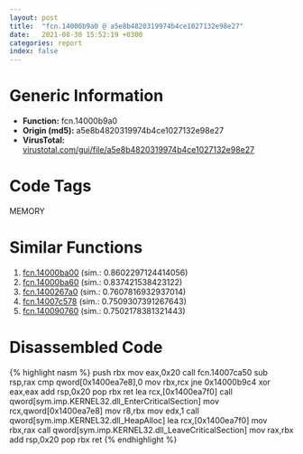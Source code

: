 ```yaml
---
layout: post
title:  "fcn.14000b9a0 @ a5e8b4820319974b4ce1027132e98e27"
date:   2021-08-30 15:52:19 +0300
categories: report
index: false
---
```


# Generic Information
- **Function:** fcn.14000b9a0
- **Origin (md5):** a5e8b4820319974b4ce1027132e98e27
- **VirusTotal:** [virustotal.com/gui/file/a5e8b4820319974b4ce1027132e98e27][virustotal_ref]

# Code Tags
<span class="tag" id="MEMORY">MEMORY</span>


# Similar Functions

1. [fcn.14000ba00][similar_1_ref] (sim.: 0.8602297124414056)
2. [fcn.14000ba60][similar_2_ref] (sim.: 0.837421538423122)
3. [fcn.1400267a0][similar_3_ref] (sim.: 0.7607816932937014)
4. [fcn.14007c578][similar_4_ref] (sim.: 0.7509307391267643)
5. [fcn.140090760][similar_5_ref] (sim.: 0.7502178381321443)


# Disassembled Code

{% highlight nasm %}
push rbx
mov eax,0x20
call fcn.14007ca50
sub rsp,rax
cmp qword[0x1400ea7e8],0
mov rbx,rcx
jne 0x14000b9c4
xor eax,eax
add rsp,0x20
pop rbx
ret 
lea rcx,[0x1400ea7f0]
call qword[sym.imp.KERNEL32.dll_EnterCriticalSection]
mov rcx,qword[0x1400ea7e8]
mov r8,rbx
mov edx,1
call qword[sym.imp.KERNEL32.dll_HeapAlloc]
lea rcx,[0x1400ea7f0]
mov rbx,rax
call qword[sym.imp.KERNEL32.dll_LeaveCriticalSection]
mov rax,rbx
add rsp,0x20
pop rbx
ret 
{% endhighlight %}


[similar_1_ref]: /report/fcn.14000ba00@a5e8b4820319974b4ce1027132e98e27
[similar_2_ref]: /report/fcn.14000ba60@a5e8b4820319974b4ce1027132e98e27
[similar_3_ref]: /report/fcn.1400267a0@a5e8b4820319974b4ce1027132e98e27
[similar_4_ref]: /report/fcn.14007c578@a5e8b4820319974b4ce1027132e98e27
[similar_5_ref]: /report/fcn.140090760@a5e8b4820319974b4ce1027132e98e27
[virustotal_ref]: https://www.virustotal.com/gui/file/a5e8b4820319974b4ce1027132e98e27